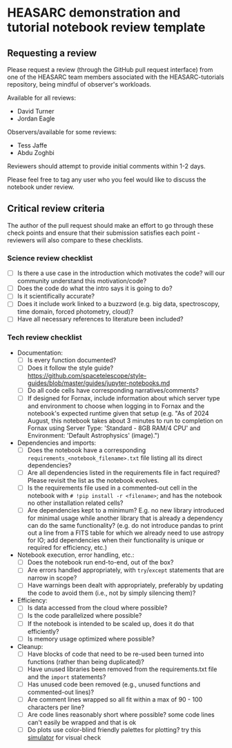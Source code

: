 # HEASARC demonstration and tutorial notebook review template

## Requesting a review
Please request a review (through the GitHub pull request interface) from one of the HEASARC team members associated with the HEASARC-tutorials repository, being mindful of observer's workloads. 

Available for all reviews:
- David Turner
- Jordan Eagle

Observers/available for some reviews:
- Tess Jaffe
- Abdu Zoghbi

Reviewers should attempt to provide initial comments within 1-2 days.

Please feel free to tag any user who you feel would like to discuss the notebook under review.

## Critical review criteria

The author of the pull request should make an effort to go through these check points and ensure that their submission satisfies each point - reviewers will also compare to these checklists.

### Science review checklist
- [ ] Is there a use case in the introduction which motivates the code?  will our community understand this motivation/code?
- [ ] Does the code do what the intro says it is going to do?
- [ ] Is it scientifically accurate?
- [ ] Does it include work linked to a buzzword (e.g. big data, spectroscopy, time domain, forced photometry, cloud)?
- [ ] Have all necessary references to literature been included?

### Tech review checklist
- Documentation:
	- [ ] Is every function documented?
	- [ ] Does it follow the style guide? https://github.com/spacetelescope/style-guides/blob/master/guides/jupyter-notebooks.md
   	- [ ] Do all code cells have corresponding narratives/comments?
   	- [ ] If designed for Fornax, include information about which server type and environment to choose when logging in to Fornax and the notebook's expected runtime given that setup (e.g. "As of 2024 August, this notebook takes about 3 minutes to run to completion on Fornax using Server Type: 'Standard - 8GB RAM/4 CPU' and Environment: 'Default Astrophysics' (image).") 
- Dependencies and imports:
    - [ ] Does the notebook have a corresponding `requirements_<notebook_filename>.txt` file listing all its direct dependencies?
    - [ ] Are all dependencies listed in the requirements file in fact required? Please revisit the list as the notebook evolves.
    - [ ] Is the requirements file used in a commented-out cell in the notebook  with `# !pip install -r <filename>`; and has the notebook no other installation related cells?
    - [ ] Are dependencies kept to a minimum? E.g. no new library introduced for minimal usage while another library that is already a dependency can do the same functionality? (e.g. do not introduce pandas to print out a line from a FITS table for which we already need to use astropy for IO; add dependencies when their functionality is unique or required for efficiency, etc.)
- Notebook execution, error handling, etc.:
	- [ ] Does the notebook run end-to-end, out of the box?
 	- [ ] Are errors handled appropriately, with `try`/`except` statements that are narrow in scope?
	- [ ] Have warnings been dealt with appropriately, preferably by updating the code to avoid them (i.e., not by simply silencing them)?
- Efficiency:
	- [ ] Is data accessed from the cloud where possible?
	- [ ] Is the code parallelized where possible?
	- [ ] If the notebook is intended to be scaled up, does it do that efficiently?
	- [ ] Is memory usage optimized where possible? 
- Cleanup:
	- [ ] Have blocks of code that need to be re-used been turned into functions (rather than being duplicated)?
	- [ ] Have unused libraries been removed from the requirements.txt file and the `import` statements?
	- [ ] Has unused code been removed (e.g., unused functions and commented-out lines)?
   	- [ ] Are comment lines wrapped so all fit within a max of 90 - 100 characters per line?
   	- [ ] Are code lines reasonably short where possible? some code lines can't easily be wrapped and that is ok
   	- [ ] Do plots use color-blind friendly palettes for plotting? try this [simulator](https://www.color-blindness.com/coblis-color-blindness-simulator/#google_vignette) for visual check
